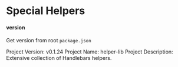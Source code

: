 
# Special Helpers


#### version
Get version from root `package.json`

Project Version: v0.1.24
Project Name: helper-lib
Project Description: Extensive collection of Handlebars helpers.